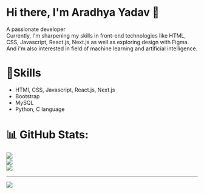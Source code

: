 
# Hi there, I'm Aradhya Yadav 👋
A passionate developer
<br>Currently, I'm sharpening my skills in front-end technologies like HTML, CSS, Javascript, React.js, Next.js as well as exploring design with Figma. And i'm also interested in field of machine learning and artificial intelligence.<br>


# 🌱Skills
- HTMl, CSS, Javascript, React.js, Next.js
- Bootstrap
- MySQL
- Python, C language

# 📊 GitHub Stats:
![](https://github-readme-stats.vercel.app/api?username=Aradhya-005&theme=ayu-mirage&hide_border=false&include_all_commits=false&count_private=false)<br/>
![](https://github-readme-streak-stats.herokuapp.com/?user=Aradhya-005&theme=ayu-mirage&hide_border=false)<br/>
![](https://github-readme-stats.vercel.app/api/top-langs/?username=Aradhya-005&theme=ayu-mirage&hide_border=false&include_all_commits=false&count_private=false&layout=compact)

---
[![](https://visitcount.itsvg.in/api?id=Aradhya-005&icon=0&color=0)](https://visitcount.itsvg.in)

